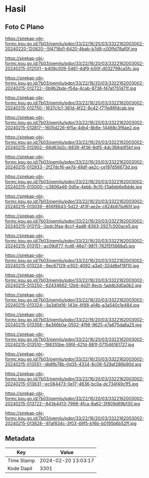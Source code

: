 # Hasil

## Foto C Plano

https://sirekap-obj-formc.kpu.go.id/7b03/pemilu/pdpr/33/22/16/20/03/3322162003002-20240220-120820--5f4716d1-6420-4bab-b7d9-c00ffd78af0f.jpg

https://sirekap-obj-formc.kpu.go.id/7b03/pemilu/pdpr/33/22/16/20/03/3322162003002-20240215-012501--b409c009-5461-4df9-b50f-d032798ca5fc.jpg

https://sirekap-obj-formc.kpu.go.id/7b03/pemilu/pdpr/33/22/16/20/03/3322162003002-20240215-012722--0b9b2bde-f54a-4cab-9738-f47af751d71f.jpg

https://sirekap-obj-formc.kpu.go.id/7b03/pemilu/pdpr/33/22/16/20/03/3322162003002-20240215-012750--1637c1c1-361d-4f22-8c42-f711e86fdcab.jpg

https://sirekap-obj-formc.kpu.go.id/7b03/pemilu/pdpr/33/22/16/20/03/3322162003002-20240215-012817--1605d226-6f5a-4db4-8b6e-14468c3f6ae2.jpg

https://sirekap-obj-formc.kpu.go.id/7b03/pemilu/pdpr/33/22/16/20/03/3322162003002-20240215-012902--66d63d2c-8839-4f36-8df5-4dc366ddf5bf.jpg

https://sirekap-obj-formc.kpu.go.id/7b03/pemilu/pdpr/33/22/16/20/03/3322162003002-20240215-012933--2f27dcf6-ae7d-48df-ae2c-ce197d56673d.jpg

https://sirekap-obj-formc.kpu.go.id/7b03/pemilu/pdpr/33/22/16/20/03/3322162003002-20240215-013000--c3806a48-0d5e-4ebb-9c10-f3a6eb6e8dde.jpg

https://sirekap-obj-formc.kpu.go.id/7b03/pemilu/pdpr/33/22/16/20/03/3322162003002-20240215-013039--856f8843-5d22-4f3f-ae2e-c624b87bd65f.jpg

https://sirekap-obj-formc.kpu.go.id/7b03/pemilu/pdpr/33/22/16/20/03/3322162003002-20240215-013113--2edc3faa-8ccf-4ad8-8363-2927c500ace5.jpg

https://sirekap-obj-formc.kpu.go.id/7b03/pemilu/pdpr/33/22/16/20/03/3322162003002-20240215-013151--ac09df77-fcd6-46e7-9811-782f5f5668a5.jpg

https://sirekap-obj-formc.kpu.go.id/7b03/pemilu/pdpr/33/22/16/20/03/3322162003002-20240215-013224--9ec67129-e302-4092-a3a0-32dd8ef18f10.jpg

https://sirekap-obj-formc.kpu.go.id/7b03/pemilu/pdpr/33/22/16/20/03/3322162003002-20240215-013250--62434662-12b6-4d2f-8ecb-1addb3d0a0b2.jpg

https://sirekap-obj-formc.kpu.go.id/7b03/pemilu/pdpr/33/22/16/20/03/3322162003002-20240215-013324--3a3d0d16-143d-4f88-a14b-a3a540c1e484.jpg

https://sirekap-obj-formc.kpu.go.id/7b03/pemilu/pdpr/33/22/16/20/03/3322162003002-20240215-013358--8a366b0a-0502-4f96-9625-e7a675da8a25.jpg

https://sirekap-obj-formc.kpu.go.id/7b03/pemilu/pdpr/33/22/16/20/03/3322162003002-20240215-013510--198310be-59f4-421d-881f-071546161727.jpg

https://sirekap-obj-formc.kpu.go.id/7b03/pemilu/pdpr/33/22/16/20/03/3322162003002-20240215-013551--db8fb78b-0d35-4334-8c08-529af286b90d.jpg

https://sirekap-obj-formc.kpu.go.id/7b03/pemilu/pdpr/33/22/16/20/03/3322162003002-20240215-013631--ec084473-0e17-4636-bc0a-dc734f49c1f5.jpg

https://sirekap-obj-formc.kpu.go.id/7b03/pemilu/pdpr/33/22/16/20/03/3322162003002-20240215-013722--843b4413-7998-4fca-8a62-3f809d69b130.jpg

https://sirekap-obj-formc.kpu.go.id/7b03/pemilu/pdpr/33/22/16/20/03/3322162003002-20240215-013828--97af834c-3f03-49f5-b16b-b0195b6b52ff.jpg


## Metadata

| Key        | Value               |
| ---------- | ------------------- |
| Time Stamp | 2024-02-20 13:03:17 |
| Kode Dapil | 3301                |



